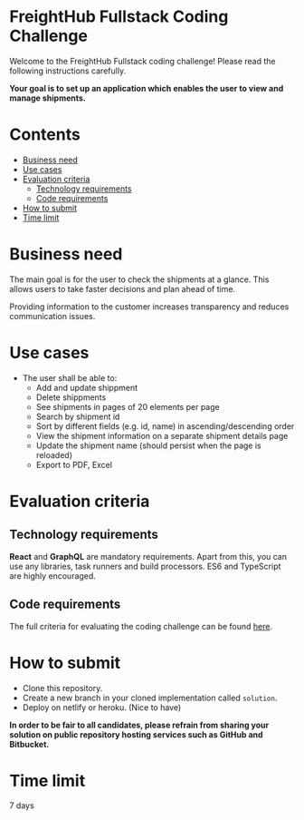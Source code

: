 # FreightHub Fullstack Coding Challenge

Welcome to the FreightHub Fullstack coding challenge! Please read the following instructions carefully.

**Your goal is to set up an application which enables the user to view and manage shipments.**

# Contents

-   [Business need](#business-need)
-   [Use cases](#use-cases)
-   [Evaluation criteria](#evaluation-criteria)
    -   [Technology requirements](#technology-requirements)
    -   [Code requirements](Criteria.md#must-have)
-   [How to submit](#how-to-submit)
-   [Time limit](#time-limit)

# Business need

The main goal is for the user to check the shipments at a glance. This allows users to take faster decisions and plan ahead of time.

Providing information to the customer increases transparency and reduces communication issues.

# Use cases

- The user shall be able to:
  - Add and update shippment
  - Delete shippments
  - See shipments in pages of 20 elements per page
  - Search by shipment id
  - Sort by different fields (e.g. id, name) in ascending/descending order
  - View the shipment information on a separate shipment details page
  - Update the shipment name (should persist when the page is reloaded)
  - Export to PDF, Excel

# Evaluation criteria

## Technology requirements

**React** and **GraphQL** are mandatory requirements. Apart from this, you can use any libraries, task runners and build processors. ES6 and TypeScript are highly encouraged.

## Code requirements

The full criteria for evaluating the coding challenge can be found [here](./Criteria.md).

# How to submit

- Clone this repository.
- Create a new branch in your cloned implementation called `solution`.
- Deploy on netlify or heroku. (Nice to have)

**In order to be fair to all candidates, please refrain from sharing your solution on public repository hosting services such as GitHub and Bitbucket.**

# Time limit
7 days
